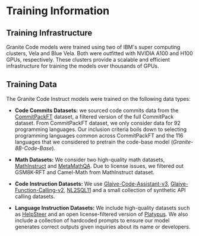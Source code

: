 # Training Information

## Training Infrastructure
<!--
Sourced from: https://huggingface.co/ibm-granite/granite-8b-code-instruct-4k#infrastructure
-->
Granite Code models were trained using two of IBM's super computing clusters, Vela and Blue Vela. Both were outfitted with NVIDIA A100 and H100 GPUs, respectively. These clusters provide a scalable and efficient infrastructure for training the models over thousands of GPUs.

## Training Data
<!--
Sourced from: https://huggingface.co/ibm-granite/granite-8b-code-instruct-4k#training-data
-->
The Granite Code Instruct models were trained on the following data types:

- **Code Commits Datasets:** we sourced code commits data from the [CommitPackFT](https://huggingface.co/datasets/bigcode/commitpackft) dataset, a filtered version of the full CommitPack dataset. From CommitPackFT dataset, we only consider data for 92 programming languages. Our inclusion criteria boils down to selecting programming languages common across CommitPackFT and the 116 languages that we considered to pretrain the code-base model (*Granite-8B-Code-Base*).

- **Math Datasets:** We consider two high-quality math datasets, [MathInstruct](https://huggingface.co/datasets/TIGER-Lab/MathInstruct) and [MetaMathQA](https://huggingface.co/datasets/meta-math/MetaMathQA). Due to license issues, we filtered out GSM8K-RFT and Camel-Math from MathInstruct dataset.

- **Code Instruction Datasets:** We use [Glaive-Code-Assistant-v3](https://huggingface.co/datasets/glaiveai/glaive-code-assistant-v3), [Glaive-Function-Calling-v2](https://huggingface.co/datasets/glaiveai/glaive-function-calling-v2), [NL2SQL11](https://huggingface.co/datasets/bugdaryan/sql-create-context-instruction) and a small collection of synthetic API calling datasets.

- **Language Instruction Datasets:** We include high-quality datasets such as [HelpSteer](https://huggingface.co/datasets/nvidia/HelpSteer) and an open license-filtered version of [Platypus](https://huggingface.co/datasets/garage-bAInd/Open-Platypus). We also include a collection of hardcoded prompts to ensure our model generates correct outputs given inquiries about its name or developers.